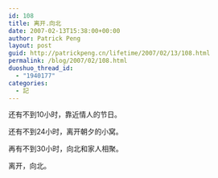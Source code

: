 ```yaml
---
id: 108
title: 离开.向北
date: 2007-02-13T15:38:00+00:00
author: Patrick Peng
layout: post
guid: http://patrickpeng.cn/lifetime/2007/02/13/108.html
permalink: /blog/2007/02/108.html
duoshuo_thread_id:
  - "1940177"
categories:
  - 記
---
```

<p>还有不到10小时，靠近情人的节日。</p>  <p>还有不到24小时，离开朝夕的小窝。</p>  <p>再有不到30小时，向北和家人相聚。</p>  <p>离开，向北。</p>